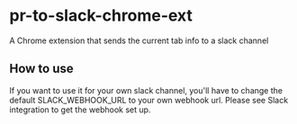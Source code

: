 # pr-to-slack-chrome-ext
A Chrome extension that sends the current tab info to a slack channel

## How to use
If you want to use it for your own slack channel, you'll have to change the
default SLACK_WEBHOOK_URL to your own webhook url. Please see Slack integration
to get the webhook set up.
